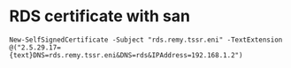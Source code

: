 # RDS certificate with san 

```
New-SelfSignedCertificate -Subject "rds.remy.tssr.eni" -TextExtension @("2.5.29.17={text}DNS=rds.remy.tssr.eni&DNS=rds&IPAddress=192.168.1.2")
```
